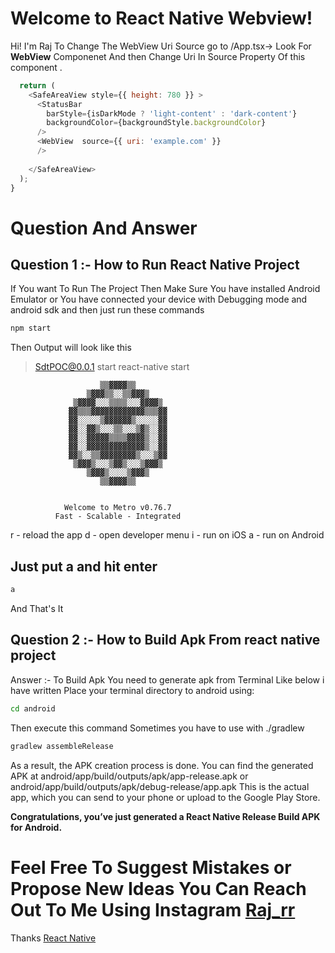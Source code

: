 # Welcome to React Native Webview!

Hi! I'm Raj 
To Change The WebView Uri Source go to /App.tsx-> Look For **WebView** Componenet And then Change Uri In Source Property Of this component .
```js
  return (
    <SafeAreaView style={{ height: 780 }} >
      <StatusBar
        barStyle={isDarkMode ? 'light-content' : 'dark-content'}
        backgroundColor={backgroundStyle.backgroundColor}
      />
      <WebView  source={{ uri: 'example.com' }}
      />
      
    </SafeAreaView>
  );
}
```
# Question And Answer
## Question 1 :- How to Run React Native Project
If You want To Run The Project Then Make Sure You have installed Android Emulator or You have connected your device with Debugging mode and android sdk 
and then just run these commands 
```cmd
npm start
```
Then Output will look like this 
> SdtPOC@0.0.1 start
> react-native start


                        ▒▒▓▓▓▓▒▒
                     ▒▓▓▓▒▒░░▒▒▓▓▓▒
                  ▒▓▓▓▓░░░▒▒▒▒░░░▓▓▓▓▒
                 ▓▓▒▒▒▓▓▓▓▓▓▓▓▓▓▓▓▒▒▒▓▓
                 ▓▓░░░░░▒▓▓▓▓▓▓▒░░░░░▓▓
                 ▓▓░░▓▓▒░░░▒▒░░░▒▓▒░░▓▓
                 ▓▓░░▓▓▓▓▓▒▒▒▒▓▓▓▓▒░░▓▓
                 ▓▓░░▓▓▓▓▓▓▓▓▓▓▓▓▓▒░░▓▓
                 ▓▓▒░░▒▒▓▓▓▓▓▓▓▓▒░░░▒▓▓
                  ▒▓▓▓▒░░░▒▓▓▒░░░▒▓▓▓▒
                     ▒▓▓▓▒░░░░▒▓▓▓▒
                        ▒▒▓▓▓▓▒▒


                Welcome to Metro v0.76.7
              Fast - Scalable - Integrated

r - reload the app
d - open developer menu
i - run on iOS
a - run on Android
## Just put a and hit enter 
```cmd
a
```
And That's It 
## Question 2 :- How to Build Apk From react native project 
Answer :- To Build Apk You need to generate apk from Terminal Like below i have written
Place your terminal directory to android using:
```cmd
cd android
```
Then execute this command Sometimes you have to use with ./gradlew
```cmd
gradlew assembleRelease
```
As a result, the APK creation process is done. You can find the generated APK at android/app/build/outputs/apk/app-release.apk or android/app/build/outputs/apk/debug-release/app.apk This is the actual app, which you can send to your phone or upload to the Google Play Store.

**Congratulations, you’ve just generated a React Native Release Build APK for Android.**

# Feel Free To Suggest Mistakes or Propose New Ideas You Can Reach Out To Me Using Instagram [Raj_rr](https://instagram.com/raj__rr)
Thanks [React Native](https://facebook.com)
